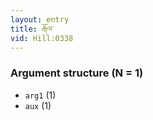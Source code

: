 ```yaml
---
layout: entry
title: རྒོལ་
vid: Hill:0338
---
```

### Argument structure (N = 1)
* `arg1` (1)
* `aux` (1)
